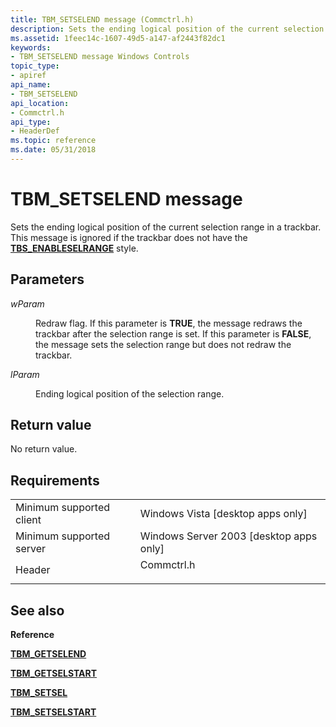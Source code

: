 ```yaml
---
title: TBM_SETSELEND message (Commctrl.h)
description: Sets the ending logical position of the current selection range in a trackbar. This message is ignored if the trackbar does not have the TBS\_ENABLESELRANGE style.
ms.assetid: 1feec14c-1607-49d5-a147-af2443f82dc1
keywords:
- TBM_SETSELEND message Windows Controls
topic_type:
- apiref
api_name:
- TBM_SETSELEND
api_location:
- Commctrl.h
api_type:
- HeaderDef
ms.topic: reference
ms.date: 05/31/2018
---
```


# TBM\_SETSELEND message

Sets the ending logical position of the current selection range in a trackbar. This message is ignored if the trackbar does not have the [**TBS\_ENABLESELRANGE**](trackbar-control-styles.md) style.

## Parameters

<dl> <dt>

*wParam* 
</dt> <dd>

Redraw flag. If this parameter is **TRUE**, the message redraws the trackbar after the selection range is set. If this parameter is **FALSE**, the message sets the selection range but does not redraw the trackbar.

</dd> <dt>

*lParam* 
</dt> <dd>

Ending logical position of the selection range.

</dd> </dl>

## Return value

No return value.

## Requirements



|                                     |                                                                                       |
|-------------------------------------|---------------------------------------------------------------------------------------|
| Minimum supported client<br/> | Windows Vista \[desktop apps only\]<br/>                                        |
| Minimum supported server<br/> | Windows Server 2003 \[desktop apps only\]<br/>                                  |
| Header<br/>                   | <dl> <dt>Commctrl.h</dt> </dl> |



## See also

<dl> <dt>

**Reference**
</dt> <dt>

[**TBM\_GETSELEND**](tbm-getselend.md)
</dt> <dt>

[**TBM\_GETSELSTART**](tbm-getselstart.md)
</dt> <dt>

[**TBM\_SETSEL**](tbm-setsel.md)
</dt> <dt>

[**TBM\_SETSELSTART**](tbm-setselstart.md)
</dt> </dl>

 

 





